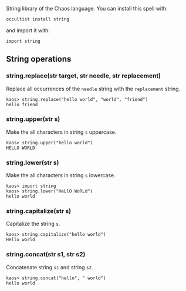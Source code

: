 String library of the Chaos language. You can install this spell with:

```bash
occultist install string
```

and import it with:

```chaos
import string
```

## String operations

### string.replace(str target, str needle, str replacement)

Replace all occurrences of the `needle` string with the `replacement` string.

```chaos
kaos> string.replace("hello world", "world", "friend")
hello friend
```

### string.upper(str s)

Make the all characters in string `s` uppercase.

```chaos
kaos> string.upper("hello world")
HELLO WORLD
```

### string.lower(str s)

Make the all characters in string `s` lowercase.

```chaos
kaos> import string
kaos> string.lower("HeLlO WoRLd")
hello world
```

### string.capitalize(str s)

Capitalize the string `s`.

```chaos
kaos> string.capitalize("hello world")
Hello world
```

### string.concat(str s1, str s2)

Concatenate string `s1` and string `s2`.

```chaos
kaos> string.concat("hello", " world")
hello world
```
